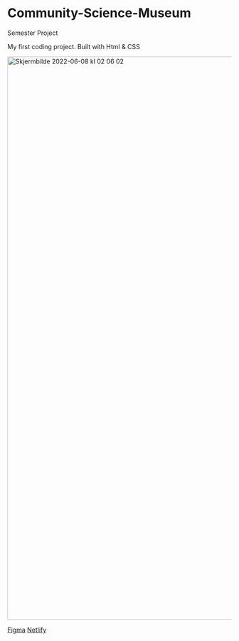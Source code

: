 # Community-Science-Museum
Semester Project

My first coding project.
Built with Html & CSS

<img width="1265" alt="Skjermbilde 2022-06-08 kl  02 06 02" src="https://user-images.githubusercontent.com/91630655/214087589-1e7aef7e-4a7c-46fa-8411-8d1cc1a11638.png">

[Figma](https://www.figma.com/file/CQ2vVNc8FXT62AEglf10B4/Untitled?node-id=0%3A1&t=hoEGet9CnenUL6vS-1)
[Netlify](https://csmbergen.netlify.app/)
